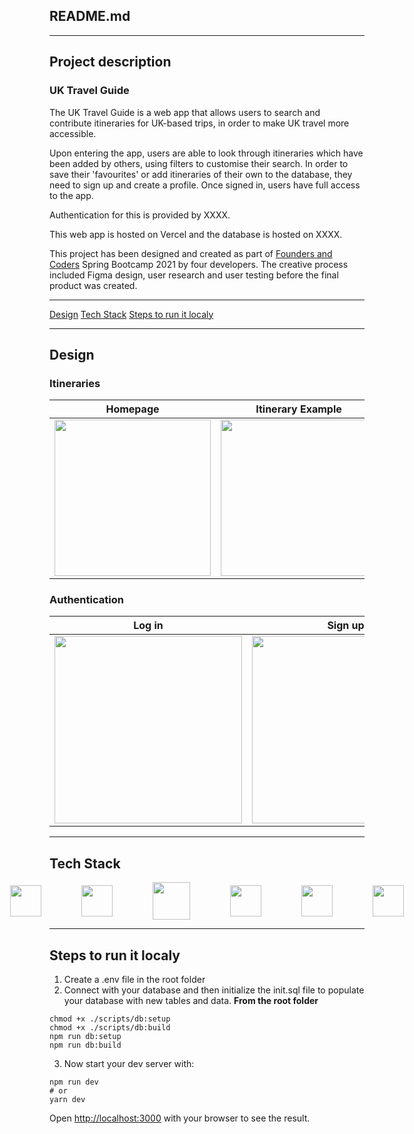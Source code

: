 ## README.md

---

## Project description

### UK Travel Guide

The UK Travel Guide is a web app that allows users to search and contribute itineraries for UK-based trips, in order to make UK travel more accessible.

Upon entering the app, users are able to look through itineraries which have been added by others, using filters to customise their search. In order to save their 'favourites' or add itineraries of their own to the database, they need to sign up and create a profile. Once signed in, users have full access to the app.

Authentication for this is provided by XXXX.

This web app is hosted on Vercel and the database is hosted on XXXX.

This project has been designed and created as part of [Founders and Coders](https://www.foundersandcoders.com/) Spring Bootcamp 2021 by four developers. The creative process included Figma design, user research and user testing before the final product was created.

---

[Design](#Design)
[Tech Stack](#Tech-Stack)
[Steps to run it localy](#Steps-to-run-it-localy)

---

## Design

### Itineraries

| Homepage                                                     | Itinerary Example                                            | Search Itineraries                                           |
| ------------------------------------------------------------ | ------------------------------------------------------------ | ------------------------------------------------------------ |
| <img src = "https://i.imgur.com/kUtPuMO.png" height="250px"> | <img src = "https://i.imgur.com/xeIoFlZ.png" height="250px"> | <img src = "https://i.imgur.com/WqC7nTQ.png" height="250px"> |

### Authentication

| Log in                                                       | Sign up                                                      |
| ------------------------------------------------------------ | ------------------------------------------------------------ |
| <img src = "https://i.imgur.com/S04g425.png" height="300px"> | <img src = "https://i.imgur.com/K42OyuJ.png" height="300px"> |

---


## Tech Stack

<div style="display: flex; justify-content: center; align-items: center; gap: 4rem;">
    <img src="https://i.imgur.com/fTbBWKd.png" width="50px">
    <img src="https://i.imgur.com/zVr4l4N.png" width="50px">
    <img src="https://i.imgur.com/Bg1Gkhw.png" width="60px">
    <img src="https://i.imgur.com/ftqh6Vm.png" width="50px">
    <img src="https://i.imgur.com/UAG4IS4.png" width="50px">
    <img src="https://i.imgur.com/nVqmUN7.png" width="50px">
</div>

---

## Steps to run it localy


1) Create a .env file in the root folder
2) Connect with your database and then initialize the init.sql file to populate your database with new tables and data. **From the root folder**

```bash=
chmod +x ./scripts/db:setup
chmod +x ./scripts/db:build
npm run db:setup
npm run db:build
```

3) Now start your dev server with:
```bash=
npm run dev
# or
yarn dev
```

Open [http://localhost:3000](http://localhost:3000) with your browser to see the result.
